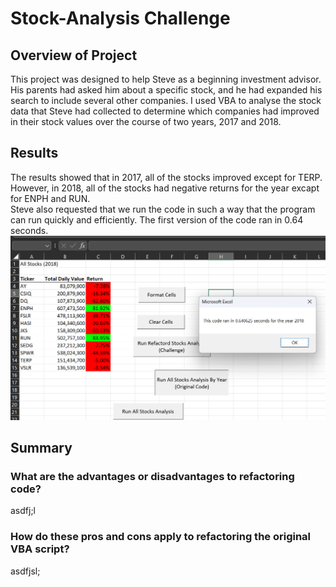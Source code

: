 # Stock-Analysis Challenge
## Overview of Project
This project was designed to help Steve as a beginning investment advisor.  His parents had asked him about a specific stock, and he had expanded his search to include several other companies.  I used VBA to analyse the stock data that Steve had collected to determine which companies had improved in their stock values over the course of two years, 2017 and 2018.
## Results
The results showed that in 2017, all of the stocks improved except for TERP.  However, in 2018, all of the stocks had negative returns for the year excapt for ENPH and RUN.  
Steve also requested that we run the code in such a way that the program can run quickly and efficiently. The first version of the code ran in 0.64 seconds.  ![Original Code Time.png](https://github.com/machudpicchu/Stock-Analysis/blob/main/Original%20Code%20Time.png)

## Summary
### What are the advantages or disadvantages to refactoring code?
asdfj;l
### How do these pros and cons apply to refactoring the original VBA script?
asdfjsl;
